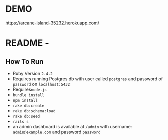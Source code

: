 # DEMO

https://arcane-island-35232.herokuapp.com/


# README -

## How To Run

 - Ruby Version `2.4.2`
 - Requires running Postgres db with user called `postgres` and password of `password` on `localhost:5432`
 - Requires`node.js`
 - `bundle install`
 - `npm install`
 - `rake db:create`
 - `rake db:schema:load`
 - `rake db:seed`
 - `rails s`
 - an admin dashboard is available at `/admin` with username: `admin@example.com` and password `password`
 
 
